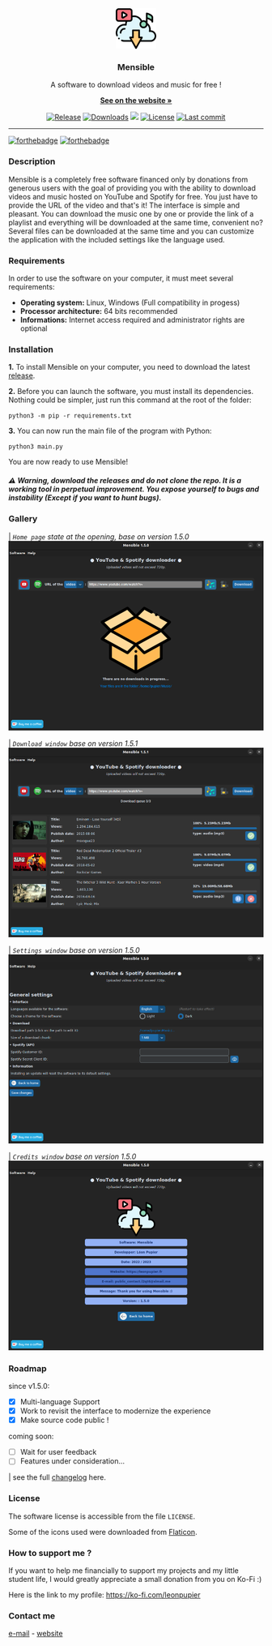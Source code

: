 <div align="center">
  <a href="https://github.com/LeonPupier/Mensible">
    <img src="Content/Images/app.png" alt="Logo" width="80" height="80">
  </a>
  <h3 align="center">Mensible</h3>
  
  A software to download videos and music for free !
  
  <a href="https://www.leonpupier.fr/projects/mensible"><strong>See on the website »</strong></a>
  
  [![Release](https://img.shields.io/github/release/LeonPupier/Mensible.svg)](https://github.com/LeonPupier/Mensible/releases)
  [![Downloads](https://img.shields.io/github/downloads/LeonPupier/Mensible/total.svg)](https://github.com/LeonPupier/Mensible/releases)
  ![](https://tokei.rs/b1/github/LeonPupier/Mensible)
  [![License](https://img.shields.io/github/license/LeonPupier/Mensible.svg)](https://github.com/LeonPupier/Mensible/)
  [![Last commit](https://img.shields.io/github/last-commit/LeonPupier/Mensible.svg)](https://github.com/LeonPupier/Mensible/)
</div>

---

[![forthebadge](https://forthebadge.com/images/badges/made-with-python.svg)](https://github.com/LeonPupier/Mensible/)
[![forthebadge](http://forthebadge.com/images/badges/built-with-love.svg)](https://github.com/LeonPupier/Mensible/)

### Description

Mensible is a completely free software financed only by donations from generous users
with the goal of providing you with the ability to download videos and music hosted
on YouTube and Spotify for free. You just have to provide the URL of the video and
that's it! The interface is simple and pleasant. You can download the music one by one
or provide the link of a playlist and everything will be downloaded at the same time,
convenient no? Several files can be downloaded at the same time and you can customize
the application with the included settings like the language used.

### Requirements
In order to use the software on your computer, it must meet several requirements:
- **Operating system:**
Linux, Windows (Full compatibility in progess)
- **Processor architecture:**
64 bits recommended
- **Informations:**
Internet access required and administrator rights are optional

### Installation
**1.** To install Mensible on your computer, you need to download the latest [release](https://github.com/LeonPupier/Mensible/releases/latest).

**2.** Before you can launch the software, you must install its dependencies.
Nothing could be simpler, just run this command at the root of the folder:
```
python3 -m pip -r requirements.txt
```
**3.** You can now run the main file of the program with Python:
```
python3 main.py
```
You are now ready to use Mensible!
##### ⚠️ *Warning, download the releases and do not clone the repo. It is a working tool in perpetual improvement. You expose yourself to bugs and instability (Except if you want to hunt bugs).*

### Gallery
| _`Home page` state at the opening, base on version 1.5.0_
![](Documentation/home.png)

| _`Download window` base on version 1.5.1_
![](Documentation/download.png)

| _`Settings window` base on version 1.5.0_
![](Documentation/settings.png)

| _`Credits window` base on version 1.5.0_
![](Documentation/credits.png)


### Roadmap
since v1.5.0:
- [x] Multi-language Support
- [x] Work to revisit the interface to modernize the experience
- [x] Make source code public !

coming soon:
- [ ] Wait for user feedback
- [ ] Features under consideration...

| see the full [changelog](https://github.com/LeonPupier/Mensible/blob/master/Content/changelog.txt) here.

### License
The software license is accessible from the file ```LICENSE```.

Some of the icons used were downloaded from [Flaticon](https://www.flaticon.com/).

### How to support me ?
If you want to help me financially to support my projects and my little student life,
I would greatly appreciate a small donation from you on Ko-Fi :)

Here is the link to my profile: https://ko-fi.com/leonpupier

### Contact me
[e-mail](mailto:public_contact.l2qt6@slmail.me) - [website](https://leonpupier.fr)
